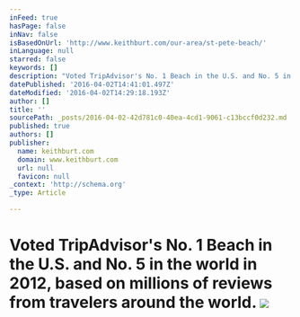 ```yaml
---
inFeed: true
hasPage: false
inNav: false
isBasedOnUrl: 'http://www.keithburt.com/our-area/st-pete-beach/'
inLanguage: null
starred: false
keywords: []
description: "Voted TripAdvisor's No. 1 Beach in the U.S. and No. 5 in the world in 2012, based on millions of reviews from travelers around the world.\_"
datePublished: '2016-04-02T14:41:01.497Z'
dateModified: '2016-04-02T14:29:18.193Z'
author: []
title: ''
sourcePath: _posts/2016-04-02-42d781c0-40ea-4cd1-9061-c13bccf0d232.md
published: true
authors: []
publisher:
  name: keithburt.com
  domain: www.keithburt.com
  url: null
  favicon: null
_context: 'http://schema.org'
_type: Article

---
```

# Voted TripAdvisor's No. 1 Beach in the U.S. and No. 5 in the world in 2012, based on millions of reviews from travelers around the world. ![](https://the-grid-user-content.s3-us-west-2.amazonaws.com/c0517184-5659-4bce-b914-c74e7b391468.jpg)